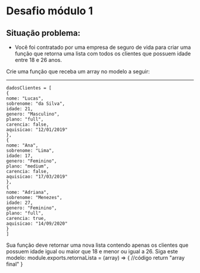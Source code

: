 # Desafio módulo 1

## Situação problema:

- Você foi contratado por uma empresa de seguro de vida para criar uma função que retorna uma lista com todos os clientes que possuem idade entre 18 e 26 anos.

Crie uma função que receba um array no modelo a seguir:

---

```
dadosClientes = [
{
nome: "Lucas",
sobrenome: "da Silva",
idade: 21,
genero: "Masculino",
plano: "full",
carencia: false,
aquisicao: "12/01/2019"
},
{
nome: "Ana",
sobrenome: "Lima",
idade: 17,
genero: "Feminino",
plano: "medium",
carencia: false,
aquisicao: "17/03/2019"
},
{
nome: "Adriana",
sobrenome: "Menezes",
idade: 27,
genero: "Feminino",
plano: "full",
carencia: true,
aquisicao: "14/09/2020"
}
]
```

Sua função deve retornar uma nova lista contendo apenas os clientes que possuem idade
igual ou maior que 18 e menor ou igual a 26.
Siga este modelo:
module.exports.retornaLista = (array) => {
//código
return "array final"
}
